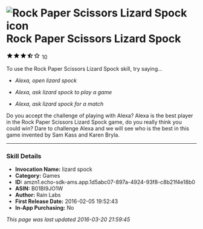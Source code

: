 # &nbsp;<img src="https://github.com/dale3h/alexa-skills-list/raw/master/skills/rock-paper-scissors-lizard-spock/B01BI9JO1W/app_icon" alt="Rock Paper Scissors Lizard Spock icon" width="36"> Rock Paper Scissors Lizard Spock
![3.6 stars](../../../images/ic_star_black_18dp_1x.png)![3.6 stars](../../../images/ic_star_black_18dp_1x.png)![3.6 stars](../../../images/ic_star_black_18dp_1x.png)![3.6 stars](../../../images/ic_star_half_black_18dp_1x.png)![3.6 stars](../../../images/ic_star_border_black_18dp_1x.png) 10

To use the Rock Paper Scissors Lizard Spock skill, try saying...

* *Alexa, open lizard spock*

* *Alexa, ask lizard spock to play a game*

* *Alexa, ask lizard spock for a match*

Do you accept the challenge of playing with Alexa? Alexa is the best player in the Rock Paper Scissors Lizard Spock game, do you really think you could win? Dare to challenge Alexa and we will see who is the best in this game invented by Sam Kass and Karen Bryla.

***

### Skill Details

* **Invocation Name:** lizard spock
* **Category:** Games
* **ID:** amzn1.echo-sdk-ams.app.1d5abc07-897a-4924-93f8-c8b21f4e18b0
* **ASIN:** B01BI9JO1W
* **Author:** Rain Labs
* **First Release Date:** 2016-02-05 19:52:43
* **In-App Purchasing:** No

*This page was last updated 2016-03-20 21:59:45*
